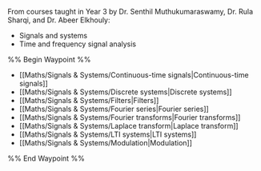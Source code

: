 From courses taught in Year 3 by Dr. Senthil Muthukumaraswamy, Dr. Rula Sharqi, and Dr. Abeer Elkhouly:
- Signals and systems
- Time and frequency signal analysis

%% Begin Waypoint %%
- [[Maths/Signals & Systems/Continuous-time signals|Continuous-time signals]]
- [[Maths/Signals & Systems/Discrete systems|Discrete systems]]
- [[Maths/Signals & Systems/Filters|Filters]]
- [[Maths/Signals & Systems/Fourier series|Fourier series]]
- [[Maths/Signals & Systems/Fourier transforms|Fourier transforms]]
- [[Maths/Signals & Systems/Laplace transform|Laplace transform]]
- [[Maths/Signals & Systems/LTI systems|LTI systems]]
- [[Maths/Signals & Systems/Modulation|Modulation]]

%% End Waypoint %%